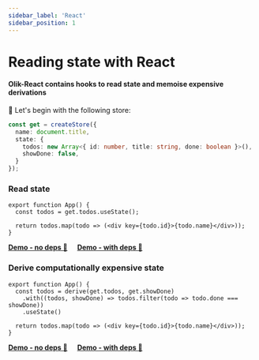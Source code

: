 ```yaml
---
sidebar_label: 'React'
sidebar_position: 1
---
```


# Reading state with **React**

#### Olik-React contains hooks to read state and memoise expensive derivations  

🥚 Let's begin with the following store:
```ts
const get = createStore({
  name: document.title,
  state: {
    todos: new Array<{ id: number, title: string, done: boolean }>(),
    showDone: false,
  }
});
```

### **Read** state
```tsx
export function App() {
  const todos = get.todos.useState();

  return todos.map(todo => (<div key={todo.id}>{todo.name}</div>));
}
```
[**Demo - no deps 🥚**](https://codesandbox.io/s/olik-ng-read-iwyd3?file=/src/app/app.component.ts) &nbsp;&nbsp;&nbsp; [**Demo - with deps 🥚**](https://codesandbox.io/s/olik-react-usestate-with-deps-7pf9d?file=/src/App.tsx)

### **Derive** computationally expensive state
```tsx
export function App() {
  const todos = derive(get.todos, get.showDone)
    .with((todos, showDone) => todos.filter(todo => todo.done === showDone))
    .useState()

  return todos.map(todo => (<div key={todo.id}>{todo.name}</div>));
}
```

[**Demo - no deps 🥚**](https://codesandbox.io/s/olik-react-derivefrom-jv9dd?file=/src/App.tsx) &nbsp;&nbsp;&nbsp; [**Demo - with deps 🥚**](https://codesandbox.io/s/olik-react-derivefrom-with-deps-z7x4i?file=/src/App.tsx)